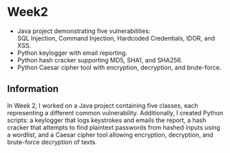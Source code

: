 # Week2

- Java project demonstrating five vulnerabilities:  
  SQL Injection, Command Injection, Hardcoded Credentials, IDOR, and XSS.  
- Python keylogger with email reporting.  
- Python hash cracker supporting MD5, SHA1, and SHA256.  
- Python Caesar cipher tool with encryption, decryption, and brute-force.

## Information

In Week 2, I worked on a Java project containing five classes, each representing a different common vulnerability. Additionally, I created Python scripts: a keylogger that logs keystrokes and emails the report, a hash cracker that attempts to find plaintext passwords from hashed inputs using a wordlist, and a Caesar cipher tool allowing encryption, decryption, and brute-force decryption of texts.
